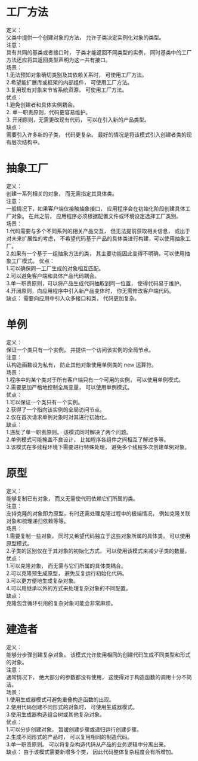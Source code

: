 # 工厂方法
定义：  
父类中提供一个创建对象的方法， 允许子类决定实例化对象的类型。  
注意：  
具有共同的基类或者接口时， 子类才能返回不同类型的实例， 同时基类中的工厂方法还应将其返回类型声明为这一共有接口。  
场景：  
1.无法预知对象确切类别及其依赖关系时， 可使用工厂方法。  
2.希望能扩展库或框架的内部组件， 可使用工厂方法。  
3.复用现有对象来节省系统资源， 可使用工厂方法。  
优点：  
 1.避免创建者和具体实例耦合。  
2. 单一职责原则，代码更容易维护。  
3. 开闭原则，无需更改现有代码， 可以在引入新的产品类型。  
缺点：  
需要引入许多新的子类， 代码更复杂。 最好的情况是将该模式引入创建者类的现有层次结构中。
# 抽象工厂
定义：   
创建一系列相关的对象， 而无需指定其具体类。  
注意：  
一般情况下，如果客户端仅接触抽象接口，  应用程序会在初始化阶段创建具体工厂对象。 在此之前， 应用程序必须根据配置文件或环境设定选择工厂类别。  
场景：  
1.代码需要与多个不同系列的相关产品交互， 但无法提前获取相关信息， 或出于对未来扩展性的考虑， 不希望代码基于产品的具体类进行构建，可以使用抽象工厂。  
2.如果有一个基于一组抽象方法的类， 其主要功能因此变得不明确，可以使用抽象工厂模式。
优点：  
1.可以确保同一工厂生成的对象相互匹配。    
2.可以避免客户端和具体产品代码耦合。  
3.单一职责原则，可以将产品生成代码抽取到同一位置， 使得代码易于维护。   
4.开闭原则，向应用程序中引入新产品变体时， 你无需修改客户端代码。  
缺点： 
需要向应用中引入众多接口和类， 代码更加复杂。
# 单例
定义：     
保证一个类只有一个实例， 并提供一个访问该实例的全局节点。  
注意：    
认构造函数设为私有， 防止其他对象使用单例类的 new 运算符。  
场景：    
1.程序中的某个类对于所有客户端只有一个可用的实例， 可以使用单例模式。  
2.需要更加严格地控制全局变量， 可以使用单例模式。  
优点：    
1.可以保证一个类只有一个实例。  
2.获得了一个指向该实例的全局访问节点。  
2.仅在首次请求单例对象时对其进行初始化。  
缺点：     
1.违反了单一职责原则。 该模式同时解决了两个问题。  
2.单例模式可能掩盖不良设计， 比如程序各组件之间相互了解过多等。  
3.该模式在多线程环境下需要进行特殊处理， 避免多个线程多次创建单例对象。  
# 原型
定义：   
能够复制已有对象， 而又无需使代码依赖它们所属的类。  
注意：    
支持克隆的对象即为原型，有时还需处理克隆过程中的极端情况， 例如克隆关联对象和梳理递归依赖等等。  
场景：    
1.需要复制一些对象， 同时又希望代码独立于这些对象所属的具体类， 可以使用原型模式。  
2.子类的区别仅在于其对象的初始化方式， 可以使用该模式来减少子类的数量。  
优点：    
1.可以克隆对象， 而无需与它们所属的具体类耦合。  
2.可以克隆预生成原型， 避免反复运行初始化代码。  
3.可以更方便地生成复杂对象。  
4.可以用继承以外的方式来处理复杂对象的不同配置。  
缺点：   
克隆包含循环引用的复杂对象可能会非常麻烦。  
# 建造者
定义：   
能够分步骤创建复杂对象。 该模式允许使用相同的创建代码生成不同类型和形式的对象。  
注意：   
通常情况下， 绝大部分的参数都没有使用， 这使得对于构造函数的调用十分不简洁。  
场景：  
1.使用生成器模式可避免重叠构造函数的出现。  
2.使用代码创建不同形式的对象时， 可使用生成器模式。  
3.使用生成器构造组合树或其他复杂对象。  
优点：  
1.可以分步创建对象， 暂缓创建步骤或递归运行创建步骤。  
2.生成不同形式的产品时， 可以复用相同的制造代码。  
3.单一职责原则。 可以将复杂构造代码从产品的业务逻辑中分离出来。  
缺点： 
由于该模式需要新增多个类， 因此代码整体复杂程度会有所增加。
